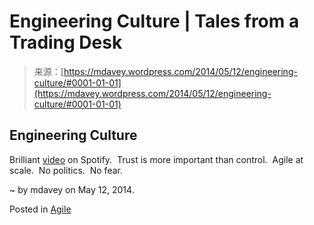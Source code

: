 <!--yml
category: 未分类
date: 2024-05-18 05:50:10
-->

# Engineering Culture | Tales from a Trading Desk

> 来源：[https://mdavey.wordpress.com/2014/05/12/engineering-culture/#0001-01-01](https://mdavey.wordpress.com/2014/05/12/engineering-culture/#0001-01-01)

## Engineering Culture

Brilliant [video](http://labs.spotify.com/2014/03/27/spotify-engineering-culture-part-1/) on Spotify.  Trust is more important than control.  Agile at scale.  No politics.  No fear.

~ by mdavey on May 12, 2014.

Posted in [Agile](https://mdavey.wordpress.com/category/agile/)